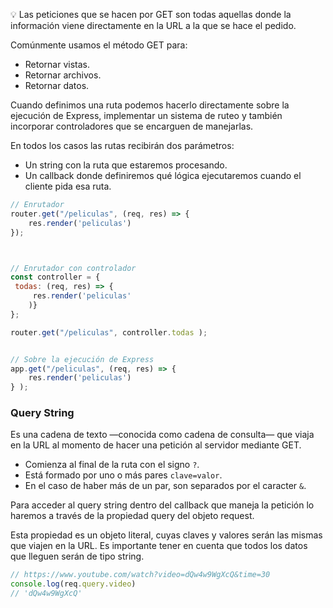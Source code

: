 💡 Las peticiones que se hacen por GET son todas aquellas donde la información viene directamente en la URL a la que se hace el pedido.

Comúnmente usamos el método GET para: 
- Retornar vistas. 
- Retornar archivos. 
- Retornar datos.

Cuando definimos una ruta podemos hacerlo directamente sobre la ejecución de Express, implementar un sistema de ruteo y también incorporar controladores que se encarguen de manejarlas. 

En todos los casos las rutas recibirán dos parámetros: 

- Un string con la ruta que estaremos procesando. 
- Un callback donde definiremos qué lógica ejecutaremos cuando el cliente pida esa ruta.


```js
// Enrutador
router.get("/peliculas", (req, res) => { 
	res.render('peliculas')
});



// Enrutador con controlador
const controller = {
 todas: (req, res) => { 
	 res.render('peliculas'
	)}
};

router.get("/peliculas", controller.todas );


// Sobre la ejecución de Express
app.get("/peliculas", (req, res) => { 
	res.render('peliculas')
} );
```


### Query String

Es una cadena de texto —conocida como cadena de consulta— que viaja en la URL al momento de hacer una petición al servidor mediante GET.

- Comienza al final de la ruta con el signo ```?```. 
- Está formado por uno o más pares ```clave=valor```. 
- En el caso de haber más de un par, son separados por el caracter ```&```.

Para acceder al query string dentro del callback que maneja la petición lo haremos a través de la propiedad query del objeto request. 

Esta propiedad es un objeto literal, cuyas claves y valores serán las mismas que viajen en la URL. Es importante tener en cuenta que todos los datos que lleguen serán de tipo string.

```js
// https://www.youtube.com/watch?video=dQw4w9WgXcQ&time=30
console.log(req.query.video)
// 'dQw4w9WgXcQ'
```